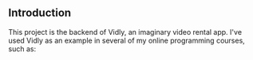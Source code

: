 ## Introduction

This project is the backend of Vidly, an imaginary video rental app. I've used Vidly as an example in several of my online programming courses, such as:


